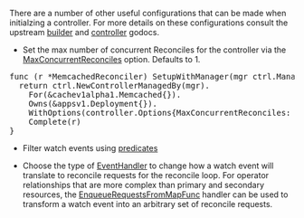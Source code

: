 There are a number of other useful configurations that can be made when initialzing a controller. For more details on these configurations consult the upstream [builder](https://pkg.go.dev/sigs.k8s.io/controller-runtime/pkg/builder#example-Builder) and [controller](https://pkg.go.dev/sigs.k8s.io/controller-runtime/pkg/controller) godocs.

* Set the max number of concurrent Reconciles for the controller via the [MaxConcurrentReconciles](https://pkg.go.dev/sigs.k8s.io/controller-runtime/pkg/controller#Options) option. Defaults to 1.

<pre class="file">
func (r *MemcachedReconciler) SetupWithManager(mgr ctrl.Manager) error {
  return ctrl.NewControllerManagedBy(mgr).
    For(&cachev1alpha1.Memcached{}).
    Owns(&appsv1.Deployment{}).
    WithOptions(controller.Options{MaxConcurrentReconciles: 2}).
    Complete(r)
}
</pre>

* Filter watch events using [predicates](https://sdk.operatorframework.io/docs/building-operators/golang/references/event-filtering/)

* Choose the type of [EventHandler](https://pkg.go.dev/sigs.k8s.io/controller-runtime/pkg/handler#hdr-EventHandlers) to change how a watch event will translate to reconcile requests for the reconcile loop. For operator relationships that are more complex than primary and secondary resources, the [EnqueueRequestsFromMapFunc](https://pkg.go.dev/sigs.k8s.io/controller-runtime/pkg/handler#EnqueueRequestsFromMapFunc) handler can be used to transform a watch event into an arbitrary set of reconcile requests.
